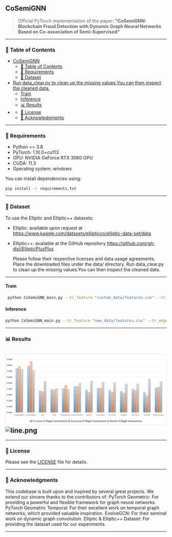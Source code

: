 ## CoSemiGNN
> Official PyTorch implementation of the paper:
> **"CoSemiGNN: Blockchain Fraud Detection with Dynamic Graph Neural Networks Based on Co-association of
Semi-Supervised"**

---

### 📌 Table of Contents

- [CoSemiGNN](#cosemignn)
  - [📌 Table of Contents](#-table-of-contents)
  - [🧩 Requirements](#-requirements)
  - [📁 Dataset](#-dataset)
- [Run data\_clear.py to clean up the missing values.You can then inspect the cleaned data.](#run-data_clearpy-to-clean-up-the-missing-valuesyou-can-then-inspect-the-cleaned-data)
    - [Train](#train)
    - [Inference](#inference)
  - [📊 Results](#-results)
- [](#)
  - [📄 License](#-license)
  - [🙏 Acknowledgments](#-acknowledgments)

---


### 🧩 Requirements

* Python == 3.8
* PyTorch: 1.10.0+cu113
* GPU: NVIDIA GeForce RTX 3060 GPU
* CUDA: 11.3
* Operating system: windows

You can install dependencies using:

```bash
pip install -r requirements.txt
```

---

### 📁 Dataset

To use the Elliptic and Elliptic++ datasets:

* Elliptic: available upon request at https://www.kaggle.com/datasets/ellipticco/elliptic-data-set/data
* Elliptic++: available at the GitHub repository https://github.com/git-disl/EllipticPlusPlus

  Please follow their respective licenses and data usage agreements. Place the downloaded files under the data/ directory.
  Run data_clear.py to clean up the missing values.You can then inspect the cleaned data.
---

#### Train

```bash
 python CoSemiGNN_main.py --tr_feature "custom_data/features.csv" --tr_edge "custom_data/edges.csv"
```

#### Inference

```bash
python CoSemiGNN_main.py --tr_feature "new_data/features.csv" --tr_edge "new_data/edges.csv" --load_pretrain
```

---
### 📊 Results
![bar.png](image%2Fbar.png)
![line.png](image%2Fline.png)
---


---

### 📄 License

Please see the [LICENSE](LICENSE) file for details.

---

### 🙏 Acknowledgments

This codebase is built upon and inspired by several great projects. We extend our sincere thanks to the contributors of:
PyTorch Geometric: For providing a powerful and flexible framework for graph neural networks.
PyTorch Geometric Temporal: For their excellent work on temporal graph networks, which provided valuable inspiration.
EvolveGCN: For their seminal work on dynamic graph convolution.
Elliptic & Elliptic++ Dataset: For providing the dataset used for our experiments.

---


